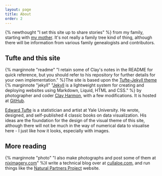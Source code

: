 ```yaml
---
layout: page
title: About
order: 2
---
```


{% newthought "I set this site up to share stories" %} from my family, starting with [my mother](/family/Audrey). It's not really a family tree kind of thing, although there will be information from various family genealogists and contributors.

## Tufte and this site
{% marginnote "readme" "I retain some of Clay's notes in the README for quick reference, but you should refer to his repository for further details for your own implementation." %}The site is based upon the [Tufte-Jekyll theme](https://github.com/clayh53/tufte-jekyll)  {% marginnote "jekyll" "[Jekyll](https://jekyllrb.com/) is a lightweight system for creating and deploying websites using Markdown, Liquid, HTML and CSS." %} by photographer and coder [Clay Harmon](http://www.clayharmon.com/), with a few modifications. It is hosted at [GitHub](https://cullaloe.com/family/).

[Edward Tufte](https://www.edwardtufte.com/tufte/) is a statistician and artist at Yale University. He wrote, designed, and self-published 4 classic books on data visualization. His ideas are the foundation for the design of the visual theme of this site, although there will not be much in the way of numerical data to visualise here - I just like how it looks, especially with images.

## More reading
{% marginnote "photo" "I also make photographs and post some of them at [niximagery.com](https://niximagery.com)" %}I write a technical blog over at [cullaloe.com](https://cullaloe.com/), and run things like the [Natural Partners Project](https://naturalpartnersproject.org/) website.

